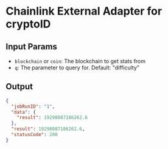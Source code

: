 # Chainlink External Adapter for cryptoID

## Input Params

- `blockchain` or `coin`: The blockchain to get stats from
- `q`: The parameter to query for. Default: "difficulty"

## Output

```json
{
  "jobRunID": "1",
  "data": {
    "result": 19298087186262.6
  },
  "result": 19298087186262.6,
  "statusCode": 200
}
```
